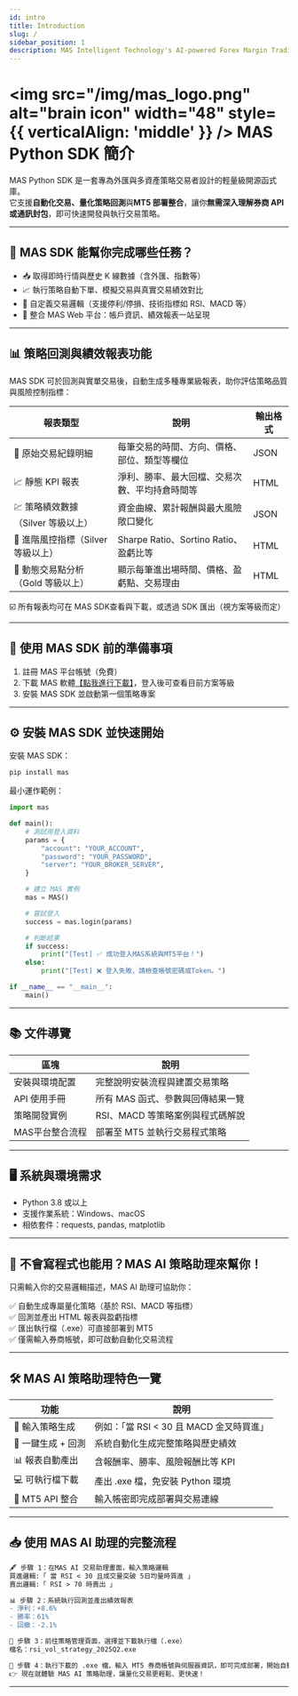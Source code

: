 ```yaml
---
id: intro
title: Introduction
slug: /
sidebar_position: 1
description: MAS Intelligent Technology's AI-powered Forex Margin Trading Platform with full MetaTrader MT5 broker integration allows investors to generate automated trading strategies simply by entering text. Supports instant backtesting,real-time data synchronization,and seamless multi-broker switching. No coding experience required to easily launch AI automated trading,optimize strategies,and reduce market risk. Designed for both individual traders and financial institutions with standardized MetaTrader MT5-compatible APIs,automated backtesting,and quantitative strategy optimization to help enterprises deploy stable and efficient trading solutions quickly.
---
```


# <img src="/img/mas_logo.png" alt="brain icon" width="48" style={{ verticalAlign: 'middle' }} /> MAS Python SDK 簡介

MAS Python SDK 是一套專為外匯與多資產策略交易者設計的輕量級開源函式庫。  
它支援**自動化交易、量化策略回測**與**MT5 部署整合**，讓你**無需深入理解券商 API 或通訊封包**，即可快速開發與執行交易策略。

---

## 🚀 MAS SDK 能幫你完成哪些任務？

- 📥 取得即時行情與歷史 K 線數據（含外匯、指數等）
- 📈 執行策略自動下單、模擬交易與真實交易績效對比
- 🧠 自定義交易邏輯（支援停利/停損、技術指標如 RSI、MACD 等）
- 🔗 整合 MAS Web 平台：帳戶資訊、績效報表一站呈現

---

## 📊 策略回測與績效報表功能

MAS SDK 可於回測與實單交易後，自動生成多種專業級報表，助你評估策略品質與風險控制指標：

| 報表類型 | 說明 | 輸出格式 |
|-----------|------|------------|
| 📘 原始交易紀錄明細 | 每筆交易的時間、方向、價格、部位、類型等欄位 | JSON |
| 📈 靜態 KPI 報表 | 淨利、勝率、最大回檔、交易次數、平均持倉時間等 | HTML |
| 💹 策略績效數據（Silver 等級以上） | 資金曲線、累計報酬與最大風險敞口變化 | JSON |
| 🔎 進階風控指標（Silver 等級以上） | Sharpe Ratio、Sortino Ratio、盈虧比等 | HTML |
| 🧮 動態交易點分析（Gold 等級以上） | 顯示每筆進出場時間、價格、盈虧點、交易理由 | HTML |

☑️ 所有報表均可在 MAS SDK查看與下載，或透過 SDK 匯出（視方案等級而定）

---

## 🧩 使用 MAS SDK 前的準備事項

1. 註冊 MAS 平台帳號（免費）
2. 下載 MAS 軟體[【點我進行下載】](https://mindaismart.com/)，登入後可查看目前方案等級
3. 安裝 MAS SDK 並啟動第一個策略專案

---

## ⚙️ 安裝 MAS SDK 並快速開始

安裝 MAS SDK：

```bash
pip install mas
```

最小運作範例：

```python
import mas

def main():
    # 測試用登入資料
    params = {
        "account": "YOUR_ACCOUNT",
        "password": "YOUR_PASSWORD",
        "server": "YOUR_BROKER_SERVER",
    }

    # 建立 MAS 實例
    mas = MAS()

    # 嘗試登入
    success = mas.login(params)

    # 判斷結果
    if success:
        print("[Test] ✅ 成功登入MAS系統與MT5平台！")
    else:
        print("[Test] ❌ 登入失敗，請檢查帳號密碼或Token。")

if __name__ == "__main__":
    main()
```

---

## 📚 文件導覽

| 區塊 | 說明 |
|------|------|
| 安裝與環境配置 | 完整說明安裝流程與建置交易策略 |
| API 使用手冊 | 所有 MAS 函式、參數與回傳結果一覽 |
| 策略開發實例 | RSI、MACD 等策略案例與程式碼解說 |
| MAS平台整合流程 | 部署至 MT5 並執行交易程式策略 |

---

## 🖥️ 系統與環境需求

- Python 3.8 或以上
- 支援作業系統：Windows、macOS
- 相依套件：requests, pandas, matplotlib

---

## 🤖 不會寫程式也能用？MAS AI 策略助理來幫你！
<!--
<iframe width="560" height="315" src="https://www.youtube.com/embed/WZJoxikns4Q?si=WUG36ZHWNOzRble4" title="YouTube video player" frameborder="0" allow="accelerometer; autoplay; clipboard-write; encrypted-media; gyroscope; picture-in-picture; web-share" referrerpolicy="strict-origin-when-cross-origin" allowfullscreen></iframe>
<br /><br />
-->

只需輸入你的交易邏輯描述，MAS AI 助理可協助你：

✅ 自動生成專屬量化策略（基於 RSI、MACD 等指標）  
✅ 回測並產出 HTML 報表與盈虧指標  
✅ 匯出執行檔（.exe）可直接部署到 MT5  
✅ 僅需輸入券商帳號，即可啟動自動化交易流程

---

## 🛠️ MAS AI 策略助理特色一覽

| 功能 | 說明 |
|------|------|
| 🧠 輸入策略生成 | 例如：「當 RSI < 30 且 MACD 金叉時買進」 |
| 🔧 一鍵生成 + 回測 | 系統自動化生成完整策略與歷史績效 |
| 📊 報表自動產出 | 含報酬率、勝率、風險報酬比等 KPI |
| 💻 可執行檔下載 | 產出 .exe 檔，免安裝 Python 環境 |
| 🔐 MT5 API 整合 | 輸入帳密即完成部署與交易連線 |

---

## 📥 使用 MAS AI 助理的完整流程

```diff
🖋 步驟 1：在MAS AI 交易助理畫面，輸入策略邏輯
買進邏輯:「 當 RSI < 30 且成交量突破 5日均量時買進 」
賣出邏輯:「 RSI > 70 時賣出 」

📊 步驟 2：系統執行回測並產出績效報表 
- 淨利：+8.6%
- 勝率：61%
- 回撤：-2.1%

💾 步驟 3：前往策略管理頁面，選擇並下載執行檔（.exe）  
檔名：rsi_vol_strategy_2025Q2.exe

🔐 步驟 4：執行下載的 .exe 檔，輸入 MT5 券商帳號與伺服器資訊，即可完成部署，開始自動化實單交易。
👉 現在就體驗 MAS AI 策略助理，讓量化交易更輕鬆、更快速！
```

---

<!-- ## 🎥 教學影片資源

| 角色 | 推薦影片 | 連結 |
|------|----------|------|
| 新手交易者 | 【零程式碼教學】如何用 MAS 平台自動生成策略？ | 📺 前往觀看 |
| 程式開發者 | 【MAS SDK 入門】Python 寫一個自動交易策略 | 📺 前往觀看 |
| 進階用戶 | 【MT5 實單部署】如何串接 MAS 與你的帳戶？ | 📺 前往觀看 | -->
